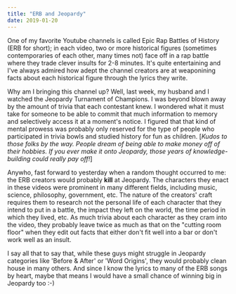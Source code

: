 ```yaml
---
title: "ERB and Jeopardy"
date: 2019-01-20
---
```

One of my favorite Youtube channels is called Epic Rap Battles of History (ERB for short); in each video, two or more historical figures (sometimes contemporaries of each other, many times not) face off in a rap battle where they trade clever insults for 2-8 minutes. It's quite entertaining and I've always admired how adept the channel creators are at weaponining facts about each historical figure through the lyrics they write.

Why am I bringing this channel up? Well, last week, my husband and I watched the Jeopardy Turnament of Champions. I was beyond blown away by the amount of trivia that each contestant knew. I wondered what it must take for someone to be able to commit that much information to memory and selectively access it at a moment's notice. I figured that that kind of mental prowess was probably only reserved for the type of people who participated in trivia bowls and studied history for fun as children. [*Kudos to those folks by the way. People dream of being able to make money off of their hobbies. If you ever make it onto Jeopardy, those years of knowledge-building could really pay off!*]

Anywho, fast forward to yesterday when a random thought occurred to me: the ERB creators would probably __kill__ at Jeopardy. The characters they enact in these videos were prominent in many different fields, including music, science, philosophy, government, etc. The nature of the creators' craft requires them to research not the personal life of each character that they intend to put in a battle, the impact they left on the world, the time period in which they lived, etc. As much trivia about each character as they cram into the video, they probably leave twice as much as that on the "cutting room floor" when they edit out facts that either don't fit well into a bar or don't work well as an insult. 

I say all that to say that, while these guys might struggle in Jeopardy categories like 'Before & After' or 'Word Origins', they would probably clean house in many others. And since I know the lyrics to many of the ERB songs by heart, maybe that means I would have a small chance of winning big in Jeopardy too :-)
